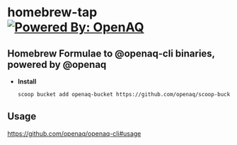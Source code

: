 # homebrew-tap  [![Powered By: OpenAQ](https://img.shields.io/badge/powered%20by-openaq-green.svg?style=flat-square)](https://github.com/openaq)

## Homebrew Formulae to @openaq-cli binaries, powered by @openaq

- **Install**

    ```bash
    scoop bucket add openaq-bucket https://github.com/openaq/scoop-bucket
    ```
## Usage
https://github.com/openaq/openaq-cli#usage


